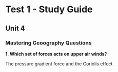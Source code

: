 # Test 1 - Study Guide

## Unit 4
### Mastering Geoography Questions

**1. Which set of forces acts on upper air winds?**

The pressure gradient force and the Coriolis effect

